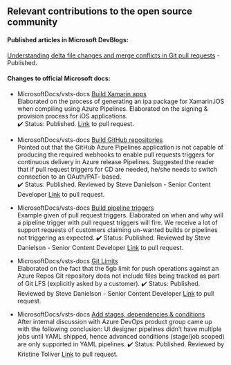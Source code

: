 ## Relevant contributions to the open source community

#### Published articles in Microsoft DevBlogs:  
[Understanding delta file changes and merge conflicts in Git pull requests](https://devblogs.microsoft.com/devops/understanding-delta-file-changes-and-merge-conflicts-in-git-pull-requests/) - Published.

#### Changes to official Microsoft docs:  
- MicrosoftDocs/vsts-docs [Build Xamarin apps](https://docs.microsoft.com/azure/devops/pipelines/ecosystems/xamarin?view=azure-devops&tabs=yaml)  
Elaborated on the process of generating an ipa package for Xamarin.iOS when compiling using Azure Pipelines. Elaborated on the signing & provision process for iOS applications.  
:heavy_check_mark: Status: Published. [Link](https://github.com/MicrosoftDocs/vsts-docs/pull/4657) to pull request.

- MicrosoftDocs/vsts-docs [Build GitHub repositories](https://docs.microsoft.com/azure/devops/pipelines/repos/github?view=azure-devops&tabs=yaml)  
Pointed out that the GitHub Azure Pipelines application is not capable of producing the required webhooks to enable pull requests triggers for continuous delivery in Azure release Pipelines. Suggested the reader that if pull request triggers for CD are needed, he/she needs to switch connection to an OAuth/PAT- based.  
:heavy_check_mark: Status: Published. Reviewed by Steve Danielson - Senior Content Developer [Link](https://github.com/MicrosoftDocs/vsts-docs/pull/3904) to pull request.

- MicrosoftDocs/vsts-docs [Build pipeline triggers](https://docs.microsoft.com/azure/devops/pipelines/build/triggers?view=azure-devops&tabs=yaml)  
Example given of pull request triggers. Elaborated on when and why will a pipeline trigger with pull request triggers will fire. We receive a lot of support requests of customers claiming un-wanted builds or pipelines not triggering as expected. 
:heavy_check_mark: Status: Published. Reviewed by Steve Danielson - Senior Content Developer [Link](https://github.com/MicrosoftDocs/vsts-docs/pull/4553) to pull request.

- MicrosoftDocs/vsts-docs [Git Limits](https://docs.microsoft.com/azure/devops/repos/git/limits?view=azure-devops)  
Elaborated on the fact that the 5gb limit for push operations against an Azure Repos Git repository does not include files being tracked as part of Git LFS (explicitly asked by a customer).
:heavy_check_mark: Status: Published. Reviewed by Steve Danielson - Senior Content Developer [Link](https://github.com/MicrosoftDocs/vsts-docs/pull/6039) to pull request.

- MicrosoftDocs/vsts-docs [Add stages, dependencies & conditions](https://docs.microsoft.com/azure/devops/pipelines/process/stages?view=azure-devops&tabs=yaml#conditions)  
After internal discussion with Azure DevOps product group came up with the following conclusion: UI designer pipelines didn’t have multiple jobs until YAML shipped, hence advanced conditions (stage/job scoped) are only supported in YAML pipelines.
:heavy_check_mark: Status: Published. Reviewed by Kristine Toliver [Link](https://github.com/MicrosoftDocs/vsts-docs/pull/7171) to pull request.

